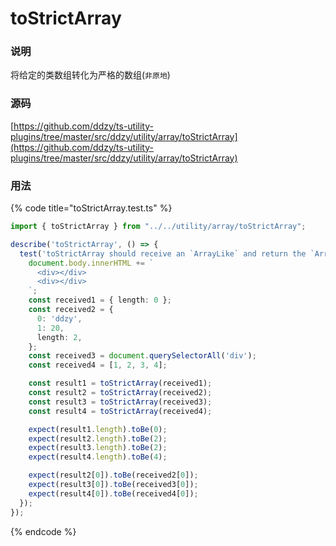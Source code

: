 # toStrictArray

### 说明

 将给定的类数组转化为严格的数组\(`非原地`\)

### 源码

[https://github.com/ddzy/ts-utility-plugins/tree/master/src/ddzy/utility/array/toStrictArray](https://github.com/ddzy/ts-utility-plugins/tree/master/src/ddzy/utility/array/toStrictArray)

### 用法

{% code title="toStrictArray.test.ts" %}
```typescript
import { toStrictArray } from "../../utility/array/toStrictArray";

describe('toStrictArray', () => {
  test('toStrictArray should receive an `ArrayLike` and return the `Array`', () => {
    document.body.innerHTML += `
      <div></div>
      <div></div>
    `;
    const received1 = { length: 0 };
    const received2 = {
      0: 'ddzy',
      1: 20,
      length: 2,
    };
    const received3 = document.querySelectorAll('div');
    const received4 = [1, 2, 3, 4];

    const result1 = toStrictArray(received1);
    const result2 = toStrictArray(received2);
    const result3 = toStrictArray(received3);
    const result4 = toStrictArray(received4);

    expect(result1.length).toBe(0);
    expect(result2.length).toBe(2);
    expect(result3.length).toBe(2);
    expect(result4.length).toBe(4);

    expect(result2[0]).toBe(received2[0]);
    expect(result3[0]).toBe(received3[0]);
    expect(result4[0]).toBe(received4[0]);
  });
});
```
{% endcode %}

